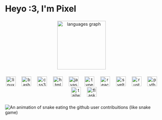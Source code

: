 <br clear="both">

<h1 align="left">Heyo :3, I'm Pixel</h1>

###

<div align="center">
  <img src="https://github-readme-stats.vercel.app/api/top-langs?username=pixel2175&locale=en&hide_title=false&layout=compact&card_width=320&langs_count=5&theme=github_dark&hide_border=false" height="160" alt="languages graph"  />
</div>

###

<div align="center">
  <img src="https://cdn.jsdelivr.net/gh/devicons/devicon/icons/linux/linux-original.svg" height="32" alt="linux logo"  />
  <img width="12" />
  <img src="https://cdn.jsdelivr.net/gh/devicons/devicon/icons/bash/bash-original.svg" height="32" alt="bash logo"  />
  <img width="12" />
  <img src="https://cdn.jsdelivr.net/gh/devicons/devicon/icons/css3/css3-original.svg" height="32" alt="css3 logo"  />
  <img width="12" />
  <img src="https://cdn.jsdelivr.net/gh/devicons/devicon/icons/html5/html5-original.svg" height="32" alt="html5 logo"  />
  <img width="12" />
  <img src="https://cdn.jsdelivr.net/gh/devicons/devicon/icons/javascript/javascript-original.svg" height="32" alt="javascript logo"  />
  <img width="12" />
  <img src="https://cdn.jsdelivr.net/gh/devicons/devicon/icons/typescript/typescript-original.svg" height="32" alt="typescript logo"  />
  <img width="12" />
  <img src="https://cdn.jsdelivr.net/gh/devicons/devicon/icons/react/react-original.svg" height="32" alt="react logo"  />
  <img width="12" />
  <img src="https://skillicons.dev/icons?i=svelte" height="32" alt="svelte logo"  />
  <img width="12" />
  <img src="https://skillicons.dev/icons?i=rust" height="32" alt="rust logo"  />
  <img width="12" />
  <img src="https://skillicons.dev/icons?i=py" height="32" alt="python logo"  />
  <img width="12" />
  <img src="https://skillicons.dev/icons?i=tailwind" height="32" alt="tailwindcss logo"  />
  <img width="12" />
  <img src="https://skillicons.dev/icons?i=flask" height="32" alt="flask logo"  />
</div>

###

<img src="https://profile-readme-generator.com/assets/snake.svg" alt="An animation of snake eating the github user contribuitions (like snake game)" class="styles__Image-sc-19ug73m-1 fFdGRd">

###
